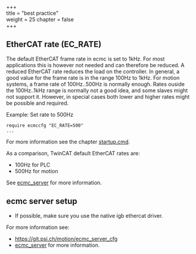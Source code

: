 +++  
title = "best practice"   
weight = 25
chapter = false  
+++  

## EtherCAT rate (EC_RATE)
The default EtherCAT frame rate in ecmc is set to 1kHz. For most applications this is however not needed and can therefore be reduced. A reduced EtherCAT rate reduces the load on the controller. In general, a good value for the frame rate is in the range 100Hz to 1kHz. For motion systems, a frame rate of 100Hz..500Hz is normally enough. Rates ouside the 100Hz..1kHz range is normally not a good idea, and some slaves might not support it. However, in special cases both lower and higher rates might be possible and required.

Example: Set rate to 500Hz
```
require ecmccfg "EC_RATE=500"
...
```
For more information see the chapter [startup.cmd](../startup/).

As a comparison, TwinCAT default EtherCAT rates are:
* 100Hz for PLC
* 500Hz for motion

See [ecmc_server](../../knowledgebase/hardware/host/) for more information.

## ecmc server setup
* If possible, make sure you use the native igb ethercat driver.

For more information see:
* https://git.psi.ch/motion/ecmc_server_cfg
* [ecmc_server](../../knowledgebase/hardware/host/) for more information.
